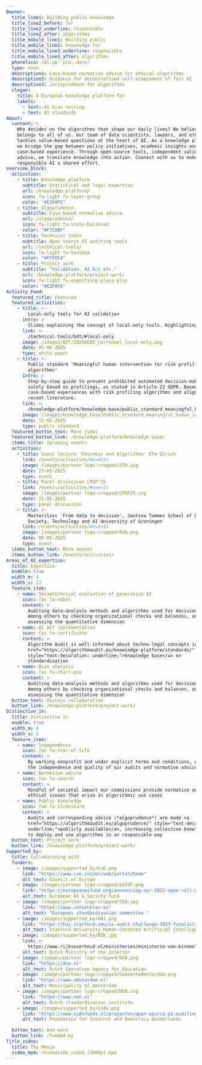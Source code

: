 ```yaml
---
Banner:
  title_line1: Building public knowledge
  title_line2_before: for
  title_line2_underline: responsible
  title_line2_after: algorithms
  title_mobile_line1: Building public
  title_mobile_line2: knowledge for
  title_mobile_line3_underline: responsible
  title_mobile_line3_after: algorithms
  phonetica: /æl.ɡə-ˈpruː.dəns/
  type: noun
  description1: Case-based normative advice for ethical algorithms
  description2: Guidance for decentralised self-assessment of fair AI
  description3: Jurisprudence for algorithms
  slogan:
    title: A European knowledge platform for
    labels:
      - text: AI bias testing
      - text: AI standards
About:
  content: >
    Who decides on the algorithms that shape our daily lives? We believe this
    belongs to all of us. Our team of data scientists, lawyers, and ethicists
    tackles value-based questions at the heart of AI. As a knowledge platform,
    we bridge the gap between policy initiatives, academic insights and
    case-based experience. Through open-source tools, independent validation and
    advice, we translate knowledge into action. Connect with us to make
    responsible AI a shared effort.
overview_block:
  activities:
    - title: Knowledge platform
      subtitle: Statistical and legal expertise
      url: /knowledge-platform/
      icon: fa-light fa-layer-group
      color: "#E3F0FE"
    - title: Algoprudence
      subtitle: Case-based normative advice
      url: /algoprudence/
      icon: fa-light fa-scale-balanced
      color: "#F7CDBF"
    - title: Technical tools
      subtitle: Open source AI auditing tools
      url: /technical-tools/
      icon: fa-light fa-toolbox
      color: "#FFFDE4"
    - title: Project work
      subtitle: "Validation, AI Act etc."
      url: /knowledge-platform/project-work/
      icon: fa-light fa-magnifying-glass-plus
      color: "#E3F0FE"
Activity_Feed:
  featured_title: Featured
  featured_activities:
    - title: >-
        Local-only tools for AI validation
      intro: >
        Slides explaining the concept of local-only tools. Highlighting similarities and differences with cloud computing and providing examples of architerctural set-up for Algorithm Audit's unsupervised bias detection and synthetic data generation tool.
      link: >-
        /technical-tools/bdt/#local-only
      image: /images/BDT/20250605_carrousel_local-only.png
      date: 05-06-2025
      type: white paper
    - title: >-
        Public standard 'Meaningful human intervention for risk profiling
        algorithms'
      intro: >
        Step-by-step guide to prevent prohibited automated decision-making
        solely based on profilings, as stated in Article 22 GDPR. Based on
        case-based experiences with risk profiling algorithms and aligned with
        recent literature.
      link: >-
        /knowledge-platform/knowledge-base/public_standard_meaningful_human_intervention/
      image: /images/knowledge_base/Public_standard_meaningful_human_intervention.png
      date: 15-05-2025
      type: public standard
  featured_button_text: More items
  featured_button_link: /knowledge-platform/knowledge-base/
  items_title: Upcoming events
  activities:
    - title: Guest lecture 'Fairness and Algorithms' ETH Zürich
      link: /events/activities/#events
      image: /images/partner logo-cropped/ETH.jpg
      date: 23-05-2025
      type: event
    - title: Panel discussion CPDP'25
      link: /events/activities/#events
      image: /images/partner logo-cropped/CPDP25.svg
      date: 21-05-2025
      type: panel discussion
    - title: >-
        Masterclass 'From data to decision', Jantina Tammes School of Digital
        Society, Technology and AI University of Groningen
      link: /events/activities/#events
      image: /images/partner logo-cropped/RUG.png
      date: 06-05-2025
      type: event
  items_button_text: More events
  items_button_link: /events/activities/
Areas_of_AI_expertise:
  title: Expertise
  enable: true
  width_m: 4
  width_s: 12
  feature_item:
    - name: Sociotechnical evaluation of generative AI
      icon: fas fa-robot
      content: >
        Auditing data-analysis methods and algorithms used for decision support.
        Among others by checking organizational checks and balances, and
        assessing the quantitative dimension
    - name: AI Act implementation
      icon: fas fa-certificate
      content: >
        Algorithm Audit is well-informed about techno-legal concepts in the AI Act. As a member of Dutch and Europen standardization organisations NEN and CEN-CENELEC, Algorithm Audit monitors and contributes to the development of standards for AI systems. See also our public <a
        href="https://algorithmaudit.eu/knowledge-platform/standards/"
        style="text-decoration: underline;">knowledge base</a> on
        standardization
    - name: Bias analysis
      icon: fas fa-chart-pie
      content: >
        Auditing data-analysis methods and algorithms used for decision support.
        Among others by checking organizational checks and balances, and
        assessing the quantitative dimension
  button_text: Discuss collaboration
  button_link: /knowledge-platform/project-work/
Distinctive_in:
  title: Distinctive in
  enable: true
  width_m: 4
  width_s: 2
  feature_item:
    - name: Independence
      icon: fas fa-star-of-life
      content: >
        By working nonprofit and under explicit terms and conditions, we ensure
        the independence and quality of our audits and normative advice
    - name: Normative advice
      icon: fas fa-search
      content: >
        Mindful of societal impact our commissions provide normative advice on
        ethical issues that arise in algorithmic use cases
    - name: Public knowledge
      icon: fab fa-slideshare
      content: >
        Audits and corresponding advice (*algoprudence*) are made <a
        href="https://algorithmaudit.eu/algoprudence/" style="text-decoration:
        underline;">publicly available</a>, increasing collective knowledge how
        to deploy and use algorithms in an responsible way
  button_text: Project work
  button_link: /knowledge-platform/project-work/
Supported_by:
  title: Collaborating with
  funders:
    - image: /images/supported_by/CoE.png
      link: "https://www.coe.int/en/web/portal/home"
      alt_text: Council of Europe
    - image: /images/partner logo-cropped/EAISF.png
      link: "https://europeanaifund.org/announcing-our-2022-open-call-grantees/"
      alt_text: European AI & Society Fund
    - image: /images/partner logo-cropped/CEN.jpg
      link: "https://www.cencenelec.eu"
      alt_text: "Europees standardisation committee "
    - image: /images/supported_by/HAI.png
      link: "https://hai.stanford.edu/ai-audit-challenge-2023-finalists"
      alt_text: Stanford University Human-Centered Artificial Intelligence Lab
    - image: /images/supported_by/BZK.jpg
      link: >-
        https://www.rijksoverheid.nl/ministeries/ministerie-van-binnenlandse-zaken-en-koninkrijksrelaties
      alt_text: Dutch Ministry of the Interior
    - image: /images/partner logo-cropped/DUO.png
      link: "https://duo.nl"
      alt_text: Dutch Executive Agency for Education
    - image: /images/partner logo-cropped/GemeenteAmsterdam.png
      link: "https://www.amsterdam.nl"
      alt_text: Municipality of Amsterdam
    - image: /images/partner logo-cropped/NEN.svg
      link: "https://www.nen.nl"
      alt_text: Dutch standardisation institute
    - image: /images/supported_by/sidn.png
      link: "https://www.sidnfonds.nl/projecten/open-source-ai-auditing"
      alt_text: Foundation for Internet and Democracy Netherlands

  button_text: And more
  button_link: /funded-by
Title_video:
  title: The Movie
  video_mp4: /videos/AA_video_(1080p).mp4
---
```

